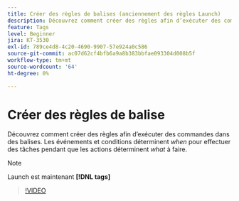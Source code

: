 ```yaml
---
title: Créer des règles de balises (anciennement des règles Launch)
description: Découvrez comment créer des règles afin d’exécuter des commandes dans des balises. Les événements et les conditions déterminent *quand* faire des choses tandis que les actions déterminent *quoi* faire.
feature: Tags
level: Beginner
jira: KT-3530
exl-id: 789ce4d8-4c20-4690-9907-57e924a0c586
source-git-commit: ac07d62cf4bfb6a9a8b383bbfae093304d008b5f
workflow-type: tm+mt
source-wordcount: '64'
ht-degree: 0%

---
```


# Créer des règles de balise

Découvrez comment créer des règles afin d’exécuter des commandes dans des balises. Les événements et conditions déterminent *when* pour effectuer des tâches pendant que les actions déterminent *what* à faire.

>[!NOTE]
>
> Launch est maintenant **[!DNL tags]**

>[!VIDEO](https://video.tv.adobe.com/v/28730/?quality=12&learn=on)
